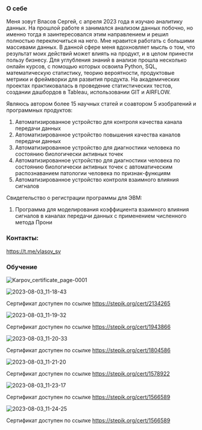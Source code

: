 ### О себе
Меня зовут Власов Сергей, с апреля 2023 года я изучаю аналитику данных. На прошлой работе я занимался анализом данных побочно, но именно тогда я заинтересовался этим направлением и решил полностью переключиться на него. Мне нравится работать с большими массивами данных. В данной сфере меня вдохновляет мысль о том, что результат моих действий может влиять на продукт, и в целом принести пользу бизнесу. Для углубления знаний в анализе прошла несколько онлайн курсов, с помощью которых освоила Python, SQL, математическую статистику, теорию вероятности, продуктовые метрики и фреймворки для развития продукта.
На академических проектах практиковалась в проведение статистических тестов, создании дашбордов в Tableau, использовании GIT и AIRFLOW.

Являюсь автором более 15 научных статей и соавтором 5 изобратений и программных продуктов:
1) Автоматизированное устройство для контроля качества канала передачи данных
2) Автоматизированное устройство повышения качества каналов передачи данных
3) Автоматизированное устройство для диагностики человека по состоянию биологически активных точек
4) Автоматизированное устройство для диагностики человека по состоянию биологически активных точек с автоматическим распознаванием патологии человека по признак-функциям
5) Автоматизированное устройство контроля взаимного влияния сигналов

Свидетельство о регистрации программы для ЭВМ:
1) Программа для моделирования коэффициента взаимного влияния сигналов в каналах передачи данных с применением численного метода Прони

### Контакты:
https://t.me/vlasov_sv

### Обучение
![Karpov_certificate_page-0001](https://github.com/vlasov-sv/vlasov-sv/assets/85408219/1ee46809-ca5c-4429-ac23-ac19ae855496)

![2023-08-03_11-18-43](https://github.com/vlasov-sv/Vlasov_Sergey/assets/85408219/09f39386-af9c-4d07-b640-ffb317073869)

Сертификат доступен по ссылке https://stepik.org/cert/2134265

![2023-08-03_11-19-32](https://github.com/vlasov-sv/Vlasov_Sergey/assets/85408219/7f0d8698-20c8-48ea-bc47-dee351f13fd6)

Сертификат доступен по ссылке https://stepik.org/cert/1943866

![2023-08-03_11-20-33](https://github.com/vlasov-sv/Vlasov_Sergey/assets/85408219/9e3d85df-de29-4f7e-9ae0-708995ec3a8b)

Сертификат доступен по ссылке https://stepik.org/cert/1804586

![2023-08-03_11-21-20](https://github.com/vlasov-sv/Vlasov_Sergey/assets/85408219/6ba2a3af-4fd4-4ca8-b595-f9e82e837d3c)

Сертификат доступен по ссылке https://stepik.org/cert/1578922

![2023-08-03_11-23-17](https://github.com/vlasov-sv/Vlasov_Sergey/assets/85408219/09280644-be84-4b5f-8254-4ccd32dfddee)

Сертификат доступен по ссылке https://stepik.org/cert/1566589

![2023-08-03_11-24-25](https://github.com/vlasov-sv/Vlasov_Sergey/assets/85408219/628faba0-4f0f-4a4d-a884-daf42ba4619c)

Сертификат доступен по ссылке https://stepik.org/cert/1566589
